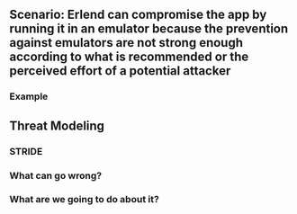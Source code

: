 ## Scenario: Erlend can compromise the app by running it in an emulator because the prevention against emulators are not strong enough according to what is recommended or the perceived effort of a potential attacker

### Example

## Threat Modeling

### STRIDE

### What can go wrong?

### What are we going to do about it?